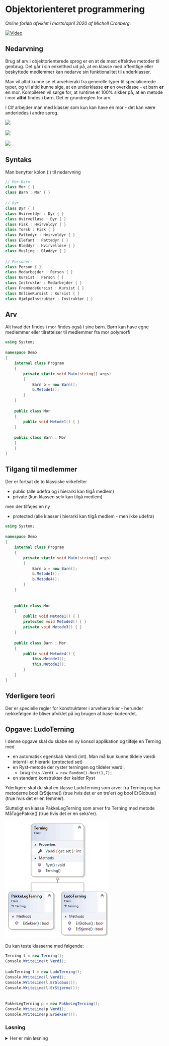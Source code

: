 # Objektorienteret programmering
*Online forløb afviklet i marts/april 2020 af Michell Cronberg.*

<a target="_blank" href="https://youtu.be/zqJvh_tAgjY"><img src="http://cdn.cronberg.dk/kurser/div/youtube.png" alt="Video" width="100"></a>

## Nedarvning

Brug af arv i objektorienterede sprog er en at de mest effektive metoder til genbrug. Det går i sin enkelthed ud på, at en klasse med offentlige eller beskyttede medlemmer kan nedarve sin funktionalitet til underklasser.

Man vil altid kunne se et arvehieraki fra generelle typer til specialicerede typer, og vil altid kunne sige, at en underklasse **er** en overklasse - et barn **er** en mor. Kompileren vil sørge for, at runtime er 100% sikker på, at en metode i mor **altid** findes i børn. Det er grundreglen for arv.

I C\# arbejder man med klasser som kun kan have en mor - det kan være anderledes i andre sprog.

![](http://cdn.cronberg.dk/kurser/cs/morbarn.png)

![](http://cdn.cronberg.dk/kurser/cs/dyr.png)

![](http://cdn.cronberg.dk/kurser/cs/oopmedarbejder.png)

## Syntaks

Man benytter kolon (:) til nedarvning

```csharp
// Mor-Barn
class Mor { }
class Barn : Mor { }

// Dyr
class Dyr { }
class Hvirveldyr : Dyr { }
class Hvirvelløse : Dyr { }
class Fisk : Hvirveldyr { }
class Torsk : Fisk { }
class Pattedyr : Hvirveldyr { }
class Elefant : Pattedyr { }
class Bløddyr : Hvirvelløse { }
class Musling : Bløddyr { }

// Personer
class Person { }
class Medarbejder : Person { }
class Kursist : Person { }
class Instruktør : Medarbejder { }
class FremmødeKursist : Kursist { }
class OnlineKursist : Kursist { }
class HjælpeInstruktør : Instruktør { }
```

## Arv

Alt hvad der findes i mor findes også i sine børn. Børn kan have egne medlemmer eller tilrettelser til medlemmer fra mor polymorfi

```csharp
using System;

namespace Demo
{
    internal class Program
    {
        private static void Main(string[] args)
        {
            Barn b = new Barn();
            b.Metode1();            
        }
    }

    public class Mor
    {
        public void Metode1() { }
    }

    public class Barn : Mor
    {
    }
}
```

## Tilgang til medlemmer

Der er fortsat de to klassiske virkefelter

- public (alle udefra og i hierarki kan tilgå medlem)
- private (kun klassen selv kan tilgå medlem)

men der tilføjes en ny

- protected (alle klasser i hierarki kan tilgå medlem - men ikke udefra)

```csharp
using System;

namespace Demo
{
    internal class Program
    {
        private static void Main(string[] args)
        {
            Barn b = new Barn();
            b.Metode1();
            b.Metode4();
        }
    }


    public class Mor
    {
        public void Metode1() { }
        protected void Metode2() { }
        private void Metode3() { }
    }

    public class Barn : Mor
    {
        public void Metode4() {
            this.Metode1();
            this.Metode2();            
        }
    }
}
```

## Yderligere teori

Der er specielle regler for konstruktører i arvehierarkier - herunder rækkefølgen de bliver afviklet på og brugen af base-kodeordet.

## Opgave: LudoTerning

I denne opgave skal du skabe en ny konsol applikation og tilføje en Terning med

- en automatisk egenskab Værdi (int). Man må kun kunne tildele værdi internt i et hierarki (protected set)
- en Ryst-metode der ryster terningen og tildeler værdi.
  - brug `this.Værdi = new Random().Next(1,7);`
- en standard konstruktør der kalder Ryst

Yderligere skal du skal en klasse LudoTerning som arver fra Terning og har metoderne bool ErStjerne() (true hvis  det er en tre'er) og bool ErGlobus() (true hvis det er en femmer).

Slutteligt en klasse PakkeLegTerning som arver fra Terning med metode MåTagePakke() (true hvis det er en seks'er).

![](terning.png)

Du kan teste klasserne med følgende:

```csharp
Terning t = new Terning();
Console.WriteLine(t.Værdi);

LudoTerning l = new LudoTerning();
Console.WriteLine(l.Værdi);
Console.WriteLine(l.ErGlobus());
Console.WriteLine(l.ErStjerne());


PakkeLegTerning p = new PakkeLegTerning();
Console.WriteLine(p.Værdi);
Console.WriteLine(p.ErSekser());
```

### Løsning

<details><summary>Her er min løsning</summary>

```csharp
using System;

namespace Demo
{
    internal class Program
    {
        private static void Main(string[] args)
        {

            Terning t = new Terning();
            Console.WriteLine(t.Værdi);

            LudoTerning l = new LudoTerning();
            Console.WriteLine(l.Værdi);
            Console.WriteLine(l.ErGlobus());
            Console.WriteLine(l.ErStjerne());


            PakkeLegTerning p = new PakkeLegTerning();
            Console.WriteLine(p.Værdi);
            Console.WriteLine(p.ErSekser());
        }
    }

    class Terning
    {
        public int Værdi { get; protected set; }

        public void Ryst()
        {
            this.Værdi = new Random().Next(1, 7);
        }
        public Terning()
        {
            this.Ryst();
        }
    }

    class LudoTerning : Terning
    {
        public bool ErStjerne()
        {
            return this.Værdi == 3;
        }

        public bool ErGlobus()
        {
            return this.Værdi == 5;
        }
    }

    class PakkeLegTerning : Terning
    {
        public bool ErSekser()
        {
            return this.Værdi == 6;
        }
    }
}
```

</details>